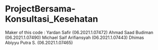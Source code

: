 # ProjectBersama-Konsultasi_Kesehatan
Maker of this code :
Yardan Safir             (06.2021.1.07472)
Ahmad Saad Budiman       (06.2021.1.07490)
Michael Saif Arifiansyah (06.2021.1.07443)
Dhimas Abiyyu Putra S.   (06.2021.1.07465)
